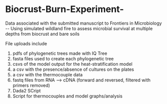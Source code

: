 # Biocrust-Burn-Experiment-
Data associated with the submitted manuscript to Frontiers in Microbiology -- Using simulated wildland fire to assess microbial survival at multiple depths from biocrust and bare soils

File uploads include 
1. pdfs of phylogenetic trees made with IQ Tree
2. fasta files used to create each phylogenetic tree
3. csvs of the model output for the heat-stratification model
4. a csv with the presence/absence of cultures on the plates
5. a csv with the thermocouple data
6. fastq files from RNA --> cDNA (forward and reversed, filtered with primers removed)
7. Dada2 SCript 
8. Script for thermocouples and model graphs/analysis 

